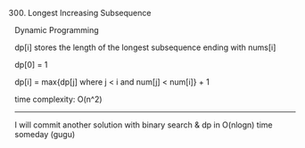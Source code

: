 300. Longest Increasing Subsequence

Dynamic Programming

dp[i] stores the length of the longest subsequence ending with nums[i]

dp[0] = 1

dp[i] = max{dp[j] where j < i and num[j] < num[i]} + 1

time complexity: O(n^2)

--------------------------------------

I will commit another solution with binary search & dp in O(nlogn) time someday (gugu)
